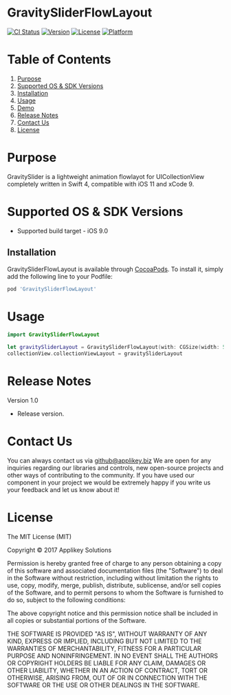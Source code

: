 # GravitySliderFlowLayout

[![CI Status](http://img.shields.io/travis/ApplikeySolutions/GravitySliderFlowLayout.svg?style=flat)](https://travis-ci.org/ApplikeySolutions/GravitySliderFlowLayout)
[![Version](https://img.shields.io/cocoapods/v/GravitySliderFlowLayout.svg?style=flat)](http://cocoapods.org/pods/GravitySliderFlowLayout)
[![License](https://img.shields.io/cocoapods/l/GravitySliderFlowLayout.svg?style=flat)](http://cocoapods.org/pods/GravitySliderFlowLayout)
[![Platform](https://img.shields.io/cocoapods/p/GravitySliderFlowLayout.svg?style=flat)](http://cocoapods.org/pods/GravitySliderFlowLayout)


# Table of Contents
1. [Purpose](#purpose)
2. [Supported OS & SDK Versions](#supported-os--sdk-versions)
3. [Installation](#installation)
4. [Usage](#usage)
5. [Demo](#demo)
6. [Release Notes](#release-notes)
7. [Contact Us](#contact-us)
8. [License](#license)

# Purpose

GravitySlider is a lightweight animation flowlayot for UICollectionView completely written in Swift 4, compatible with iOS 11 and xCode 9.


# Supported OS & SDK Versions

* Supported build target - iOS 9.0

## Installation

GravitySliderFlowLayout is available through [CocoaPods](http://cocoapods.org). To install
it, simply add the following line to your Podfile:

```ruby
pod 'GravitySliderFlowLayout'
```

# Usage

```swift
import GravitySliderFlowLayout

let gravitySliderLayout = GravitySliderFlowLayout(with: CGSize(width: 50, height: 50))
collectionView.collectionViewLayout = gravitySliderLayout
```

# Release Notes

Version 1.0

- Release version.

# Contact Us

You can always contact us via github@applikey.biz We are open for any inquiries regarding our libraries and controls, new open-source projects and other ways of contributing to the community. If you have used our component in your project we would be extremely happy if you write us your feedback and let us know about it!

# License

The MIT License (MIT)

Copyright © 2017 Applikey Solutions

Permission is hereby granted free of charge to any person obtaining a copy of this software and associated documentation files (the "Software") to deal in the Software without restriction, including without limitation the rights to use, copy, modify, merge, publish, distribute, sublicense, and/or sell copies of the Software, and to permit persons to whom the Software is furnished to do so, subject to the following conditions:

The above copyright notice and this permission notice shall be included in all copies or substantial portions of the Software.

THE SOFTWARE IS PROVIDED "AS IS", WITHOUT WARRANTY OF ANY KIND, EXPRESS OR IMPLIED, INCLUDING BUT NOT LIMITED TO THE WARRANTIES OF MERCHANTABILITY,
FITNESS FOR A PARTICULAR PURPOSE AND NONINFRINGEMENT. IN NO EVENT SHALL THE
AUTHORS OR COPYRIGHT HOLDERS BE LIABLE FOR ANY CLAIM, DAMAGES OR OTHER
LIABILITY, WHETHER IN AN ACTION OF CONTRACT, TORT OR OTHERWISE, ARISING FROM,
OUT OF OR IN CONNECTION WITH THE SOFTWARE OR THE USE OR OTHER DEALINGS IN
THE SOFTWARE.

